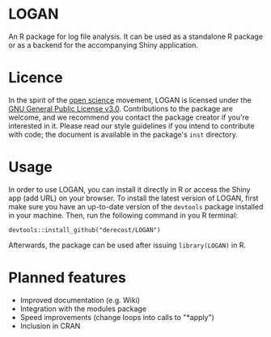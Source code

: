 # LOGAN

An R package for log file analysis. It can be used as a standalone R package or as a backend for the accompanying Shiny application.

# Licence

In the spirit of the [open science](https://openscience.com) movement, LOGAN is licensed under the [GNU General Public License v3.0](https://www.gnu.org/licenses/gpl-3.0.en.html). Contributions to the package are welcome, and we recommend you contact the package creator if you're interested in it. Please read our style guidelines if you intend to contribute with code; the document is available in the package's `inst` directory.

# Usage

In order to use LOGAN, you can install it directly in R or access the Shiny app (add URL) on your browser. To install the latest version of LOGAN, first make sure you have an up-to-date version of the `devtools` package installed in your machine. Then, run the following command in you R terminal:

```
devtools::install_github("derecost/LOGAN")
```

Afterwards, the package can be used after issuing `library(LOGAN)` in R.

# Planned features

- Improved documentation (e.g. Wiki)
- Integration with the modules package
- Speed improvements (change loops into calls to "*apply")
- Inclusion in CRAN